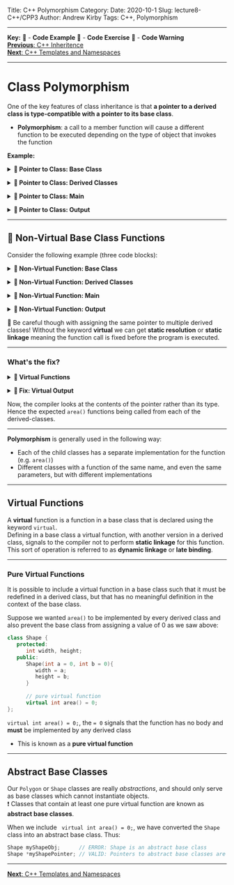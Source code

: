 Title: C++ Polymorphism
Category: 
Date: 2020-10-1
Slug: lecture8-C++/CPP3
Author: Andrew Kirby
Tags: C++, Polymorphism

---
**Key:** 
:large_orange_diamond: - **Code Example** 
:large_blue_diamond: - **Code Exercise** 
:red_circle: - **Code Warning**  
[**Previous**: C++ Inheritence]({filename}../../lecture7/C++/CPP-2-Inheritence.md)  
[**Next**: C++ Templates and Namespaces]({filename}CPP-4-Templates-Namespaces.md)  

---
# Class Polymorphism
One of the key features of class inheritance is that **a pointer to a derived class is type-compatible with a pointer to its base class**.  

- **Polymorphism**: a call to a member function will cause a different function to be executed depending on the type of object that invokes the function

**Example:**  
**<details><summary>:large_orange_diamond: Pointer to Class: Base Class</summary>**
<p>
  
```C++
#include <iostream>
using namespace std;

class Polygon {
  protected:
    int width, height;
  public:
    void set_values(int a, int b){
      width = a;
      height = b;
    }
};
```
</p>
</details>

**<details><summary>:large_orange_diamond: Pointer to Class: Derived Classes</summary>**
<p>
  
```C++
class Rectangle: public Polygon {
  public:
    int area(){
      return width*height;
    }
};

class Triangle: public Polygon {
  public:
    int area(){
      return width*height/2;
    }
};
```
</p>
</details>

**<details><summary>:large_orange_diamond: Pointer to Class: Main</summary>**
<p>
  
```C++
int main () {
  Rectangle rect;
  Triangle trgl;
  
  Polygon *ppoly1 = &rect;
  Polygon *ppoly2 = &trgl;
  
  ppoly1->set_values(4,5);
  ppoly2->set_values(4,5);
  
  cout << "Rectangle area: " << rect.area() << endl;
  cout << "Triangle area: " << trgl.area() << endl;
  return 0;
}
```
</p>
</details>

**<details><summary>:large_orange_diamond: Pointer to Class: Output</summary>**
<p>
  
```C++
Rectangle area: 20
Traingle area: 10
```
</p>
</details>

---
## :red_circle: Non-Virtual Base Class Functions
Consider the following example (three code blocks):  
**<details><summary>:large_orange_diamond: Non-Virtual Function: Base Class</summary>**
<p>
  
```C++
#include <iostream>
using namespace std;

class Polygon {
  protected:
    int width, height;
  public:
    void set_values(int a, int b){
      width = a;
      height = b;
    }
    
    // base-class area function
    int area(){
      cout << "Calling Parent class area... " << endl;
      return 0;
    }
};
```
</p>
</details>

**<details><summary>:large_orange_diamond: Non-Virtual Function: Derived Classes</summary>**
<p>
  
```C++
class Rectangle: public Polygon {
  public:
    int area(){
      cout << "Calling Rectangle class area... " << endl;
      return width*height;
    }
};

class Triangle: public Polygon {
  public:
    int area(){
      cout << "Calling Triangle class area... " << endl;
      return width*height/2;
    }
};
```
</p>
</details>

**<details><summary>:large_orange_diamond: Non-Virtual Function: Main</summary>**
<p>

```C++
int main () {
  Rectangle rect;
  Triangle trgl;
  
  Polygon *ppoly1 = &rect;
  Polygon *ppoly2 = &trgl;
  
  ppoly1->set_values(4,5);
  ppoly2->set_values(4,5);
  
  cout << rect.area() << endl;
  cout << trgl.area() << endl;
  return 0;
}
```
</p>
</details>

**<details><summary>:red_circle: Non-Virtual Function: Output</summary>**
<p>
 
```
Calling Parent class area...
Calling Parent class area...
```
</p>
</details>

:red_circle: Be careful though with assigning the same pointer to multiple derived classes! Without the keyword **virtual** we can get **static resolution** or **static linkage** meaning the function call is fixed before the program is executed.

---
### What's the fix?
**<details><summary>:large_orange_diamond: Virtual Functions</summary>**
<p>
 
To fix this behavior, we introduce the keyword **virtual**:
```C++
class Polygon {
  protected:
    int width, height;
  public:
    void set_values(int a, int b){
      width = a;
      height = b;
    }
    
    // virtual base-class area function
    virtual int area(){
      cout << "Calling Parent class area... " << endl;
      return 0;
    }
};
```
</p>
</details>

**<details><summary>:large_orange_diamond: Fix: Virtual Output</summary>**
<p>
 
```
Calling Rectangle class area...
Calling Triangle class area...
```
</p>
</details>

Now, the compiler looks at the contents of the pointer rather than its type. Hence the expected `area()` functions being called from each of the derived-classes. 

---

**Polymorphism** is generally used in the following way:

- Each of the child classes has a separate implementation for the function (e.g. `area()`)  
- Different classes with a function of the same name, and even the same parameters, but with different implementations

---
## Virtual Functions
A **virtual** function is a function in a base class that is declared using the keyword `virtual`.  
Defining in a base class a virtual function, with another version in a derived class, signals to the compiler not to perform **static linkage** for this function.
This sort of operation is referred to as **dynamic linkage** or **late binding**.

---
### Pure Virtual Functions
It is possible to include a virtual function in a base class such that it must be redefined in a derived class, but that has no meaningful definition in the context of the base class.

Suppose we wanted `area()` to be implemented by every derived class and also prevent the base class from assigning a value of 0 as we saw above:
```C++
class Shape {
   protected:
      int width, height;
   public:
      Shape(int a = 0, int b = 0){
         width = a;
         height = b;
      }
      
      // pure virtual function
      virtual int area() = 0;
};
```

`virtual int area() = 0;`, the `= 0` signals that the function has no body and **must** be implemented by any derived class

- This is known as a **pure virtual function**

---
## Abstract Base Classes
Our `Polygon` or `Shape` classes are really *abstractions*, and should only serve as base classes which cannot instantiate objects.  
:heavy_exclamation_mark: Classes that contain at least one pure virtual function are known as **abstract base classes**.

When we include ` virtual int area() = 0;`, we have converted the `Shape` class into an abstract base class. Thus:
```C++
Shape myShapeObj;      // ERROR: Shape is an abstract base class
Shape *myShapePointer; // VALID: Pointers to abstract base classes are advantageous
```
---
[**Next**: C++ Templates and Namespaces]({filename}CPP-4-Templates-Namespaces.md)  

